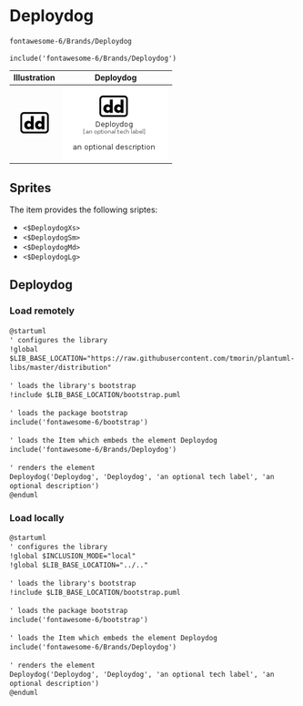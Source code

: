 # Deploydog


```text
fontawesome-6/Brands/Deploydog
```

```text
include('fontawesome-6/Brands/Deploydog')
```



| Illustration | Deploydog |
| :---: | :---: |
| ![illustration for Illustration](../../fontawesome-6/Brands/Deploydog.png) | ![illustration for Deploydog](../../fontawesome-6/Brands/Deploydog.Local.png) |



## Sprites
The item provides the following sriptes:

- `<$DeploydogXs>`
- `<$DeploydogSm>`
- `<$DeploydogMd>`
- `<$DeploydogLg>`





## Deploydog

### Load remotely
```plantuml
@startuml
' configures the library
!global $LIB_BASE_LOCATION="https://raw.githubusercontent.com/tmorin/plantuml-libs/master/distribution"

' loads the library's bootstrap
!include $LIB_BASE_LOCATION/bootstrap.puml

' loads the package bootstrap
include('fontawesome-6/bootstrap')

' loads the Item which embeds the element Deploydog
include('fontawesome-6/Brands/Deploydog')

' renders the element
Deploydog('Deploydog', 'Deploydog', 'an optional tech label', 'an optional description')
@enduml
```

### Load locally
```plantuml
@startuml
' configures the library
!global $INCLUSION_MODE="local"
!global $LIB_BASE_LOCATION="../.."

' loads the library's bootstrap
!include $LIB_BASE_LOCATION/bootstrap.puml

' loads the package bootstrap
include('fontawesome-6/bootstrap')

' loads the Item which embeds the element Deploydog
include('fontawesome-6/Brands/Deploydog')

' renders the element
Deploydog('Deploydog', 'Deploydog', 'an optional tech label', 'an optional description')
@enduml
```

